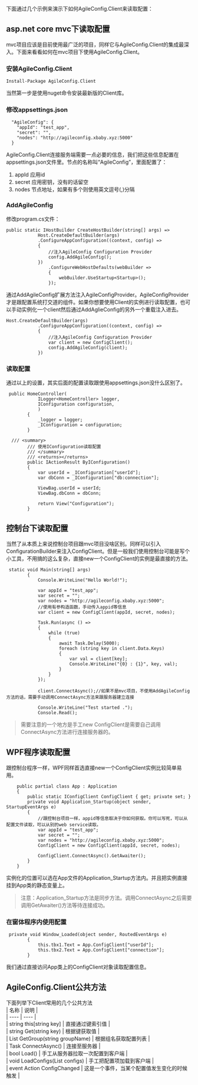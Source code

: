 下面通过几个示例来演示下如何AgileConfig.Client来读取配置：
## asp.net core mvc下读取配置
mvc项目应该是目前使用最广泛的项目，同样它与AgileConfig.Client的集成最深入。下面来看看如何在mvc项目下使用AgileConfig.Client。
### 安装AgileConfig.Client
```
Install-Package AgileConfig.Client
```
当然第一步是使用nuget命令安装最新版的Client库。
### 修改appsettings.json
```
  "AgileConfig": {
    "appId": "test_app",
    "secret": "",
    "nodes": "http://agileconfig.xbaby.xyz:5000"
  }
```
AgileConfig.Client连接服务端需要一点必要的信息，我们把这些信息配置在appsettings.json文件里。节点的名称叫“AgileConfig”，里面配置了：   
1. appId 应用id
2. secret 应用密钥，没有的话留空
3. nodes 节点地址，如果有多个则使用英文逗号(,)分隔
    
### AddAgileConfig
修改program.cs文件：
```
public static IHostBuilder CreateHostBuilder(string[] args) =>
            Host.CreateDefaultBuilder(args)
            .ConfigureAppConfiguration((context, config) =>
            {
                //注入AgileConfig Configuration Provider
                config.AddAgileConfig();
            })
                .ConfigureWebHostDefaults(webBuilder =>
                {
                    webBuilder.UseStartup<Startup>();
                });
```
通过AddAgileConfig扩展方法注入AgileConfigProvider。AgileConfigProvider才是跟配置系统打交道的组件。如果你想要使用Client的实例进行读取配置，也可以手动实例化一个client然后通过AddAglieConfig的另外一个重载注入进去。
```
Host.CreateDefaultBuilder(args)
            .ConfigureAppConfiguration((context, config) =>
            {
                //注入AgileConfig Configuration Provider
                var client = new ConfigClient();
                config.AddAgileConfig(client);
            })
```
### 读取配置
通过以上的设置，其实后面的配置读取跟使用appsettings.json没什么区别了。
```
 public HomeController(
            ILogger<HomeController> logger, 
            IConfiguration configuration, 
            )
        {
            _logger = logger;
            _IConfiguration = configuration;
        }

  /// <summary>
        /// 使用IConfiguration读取配置
        /// </summary>
        /// <returns></returns>
        public IActionResult ByIConfiguration()
        {
            var userId = _IConfiguration["userId"];
            var dbConn = _IConfiguration["db:connection"];

            ViewBag.userId = userId;
            ViewBag.dbConn = dbConn;

            return View("Configuration");
        }
```
## 控制台下读取配置
当然了从本质上来说控制台项目跟mvc项目没啥区别。同样可以引入ConfigurationBuilder来注入ConfigClient。但是一般我们使用控制台可能是写个小工具，不用搞的这么复杂，直接new一个ConfigClient的实例是最直接的方法。
```
 static void Main(string[] args)
        {
            Console.WriteLine("Hello World!");

            var appId = "test_app";
            var secret = "";
            var nodes = "http://agileconfig.xbaby.xyz:5000";
            //使用有参构造函数，手动传入appid等信息
            var client = new ConfigClient(appId, secret, nodes);

            Task.Run(async () =>
            {
                while (true)
                {
                    await Task.Delay(5000);
                    foreach (string key in client.Data.Keys)
                    {
                        var val = client[key];
                        Console.WriteLine("{0} : {1}", key, val);
                    }
                }
            });

            client.ConnectAsync();//如果不是mvc项目，不使用AddAgileConfig方法的话，需要手动调用ConnectAsync方法来跟服务器建立连接

            Console.WriteLine("Test started .");
            Console.Read();
```
> 需要注意的一个地方是手工new ConfigClient是需要自己调用ConnectAsync方法进行连接服务器的。

## WPF程序读取配置
跟控制台程序一样，WPF同样首选直接new一个ConfigClient实例比较简单易用。
```
    public partial class App : Application
    {
        public static IConfigClient ConfigClient { get; private set; }
        private void Application_Startup(object sender, StartupEventArgs e)
        {
            //跟控制台项目一样，appid等信息取决于你如何获取。你可以写死，可以从配置文件读取，可以从别的web service读取。
            var appId = "test_app";
            var secret = "";
            var nodes = "http://agileconfig.xbaby.xyz:5000";
            ConfigClient = new ConfigClient(appId, secret, nodes);

            ConfigClient.ConnectAsync().GetAwaiter();
        }
    }
```
实例化的位置可以选在App文件的Application_Startup方法内。并且把实例直接挂到App类的静态变量上。
> 注意：Application_Startup方法是同步方法。调用ConnectAsync之后需要调用GetAwaiter()方法等待连接成功。
### 在窗体程序内使用配置
```
 private void Window_Loaded(object sender, RoutedEventArgs e)
        {
            this.tbx1.Text = App.ConfigClient["userId"];
            this.tbx2.Text = App.ConfigClient["connection"];
        }
```
我们通过直接访问App类上的ConfigClient对象读取配置信息。
## AgileConfig.Client公共方法
下面列举下Client常用的几个公共方法    
| 名称 | 说明 |    
| ---- | ---- |    
| string this[string key] | 直接通过键索引值 |   
| string Get(string key) | 根据键获取值 |    
| List<ConfigItem> GetGroup(string groupName) | 根据组名获取配置列表 |    
| Task<bool> ConnectAsync() | 连接至服务器 |    
| bool Load() | 手工从服务器拉取一次配置到客户端 |    
| void LoadConfigs(List<ConfigItem> configs) | 手工把配置项加载到客户端 |    
| event Action<ConfigChangedArg> ConfigChanged | 这是一个事件，当某个配置值发生变化的时候触发 |     


